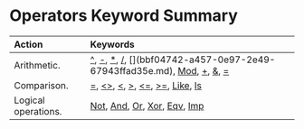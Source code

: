
# Operators Keyword Summary


|**Action**|**Keywords**|
|:-----|:-----|
|Arithmetic.|[^](9a2f874a-bf55-ae06-cf93-951d774eff0a.md), [-](76173ecc-0dfd-a468-4d8d-453357d95cfc.md), [*](f45e939e-ff1d-c152-ad82-099e8f00ee8c.md), [/](9163d92b-c5fa-128f-df54-a5ace16855cd.md), [\](bbf04742-a457-0e97-2e49-67943ffad35e.md), [Mod](cc1afd5d-ea12-a1df-3ffe-0d58f4d1e0ac.md), [+](fa6ce797-a49c-af99-4ab5-112056c2a584.md), [&amp;](2da023d2-675b-ebcc-ea01-50b7fb6a4857.md), [=](d0140aaf-7475-97e4-da7d-630c3f562b30.md)|
|Comparison.|[=](9c254e88-5641-ea7d-b99a-cb614c3095a7.md), [<>](9c254e88-5641-ea7d-b99a-cb614c3095a7.md), [<](9c254e88-5641-ea7d-b99a-cb614c3095a7.md), [>](9c254e88-5641-ea7d-b99a-cb614c3095a7.md), [<=](9c254e88-5641-ea7d-b99a-cb614c3095a7.md), [>=](9c254e88-5641-ea7d-b99a-cb614c3095a7.md), [Like](6df80925-8331-6c8c-4fd3-f397de0e44c1.md), [Is](c84836c1-7b21-a659-9d34-3bef8784c5a3.md)|
|Logical operations.|[Not](e5ae5a73-4f34-0071-ee67-98e4ca519748.md), [And](523e8cd3-f27c-2ec5-62e8-e95686a9f9ac.md), [Or](3b0e4886-2f84-1296-9428-69338d033c6c.md), [Xor](30f2f390-e777-8793-a287-038fb9a18ce6.md), [Eqv](6662347b-5229-3bb7-a8f2-d1216094c870.md), [Imp](7f1d82c0-de89-40ae-a504-804d7cf04e28.md)|
